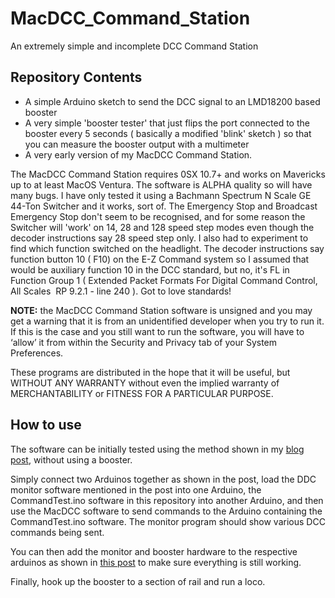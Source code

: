 # MacDCC_Command_Station
An extremely simple and incomplete DCC Command Station

## Repository Contents

- A simple Arduino sketch to send the DCC signal to an LMD18200 based booster
- A very simple 'booster tester' that just flips the port connected to the booster every 5 seconds ( basically a modified 'blink' sketch ) so that you can measure the booster output with a multimeter
- A very early version of my MacDCC Command Station.

The MacDCC Command Station requires 0SX 10.7+ and works on Mavericks up to at least MacOS Ventura. The software is ALPHA quality so will have many bugs. I have only tested it using a Bachmann Spectrum N Scale GE 44-Ton Switcher and it works, sort of. The Emergency Stop and Broadcast Emergency Stop don't seem to be recognised, and for some reason the Switcher will 'work' on 14, 28 and 128 speed step modes even though the decoder instructions say 28 speed step only. I also had to experiment to find which function switched on the headlight. The decoder instructions say function button 10 ( F10) on the E-Z Command system so I assumed that would be auxiliary function 10 in the DCC standard, but no, it's FL in Function Group 1 ( Extended Packet Formats For Digital Command Control, All Scales  RP 9.2.1 - line 240 ). Got to love standards!

**NOTE:** the MacDCC Command Station software is unsigned and you may get a warning that it is from an unidentified developer when you try to run it. If this is the case and you still want to run the software, you will have to ‘allow’ it from within the Security and Privacy tab of your System Preferences.

These programs are distributed in the hope that it will be useful, but WITHOUT ANY WARRANTY without even the implied warranty of MERCHANTABILITY or FITNESS FOR A PARTICULAR PURPOSE.

## How to use

The software can be initially tested using the method shown in my [blog post], without using a booster.

Simply connect two Arduinos together as shown in the post, load the DDC monitor software mentioned in the post into one Arduino, the CommandTest.ino software in this repository into another Arduino, and then use the MacDCC software to send commands to the Arduino containing the CommandTest.ino software. The monitor program should show various DCC commands being sent.

You can then add the monitor and booster hardware to the respective arduinos as shown in [this post] to make sure everything is still working.

Finally, hook up the booster to a section of rail and run a loco.


[blog post]: https://nscalemodeller.com/arduino/dcc/2015/01/02/sending-dcc-with-arduino.html
[this post]: https://nscalemodeller.com/arduino/dcc/dcc%20command%20station/2015/01/29/command-station.html

